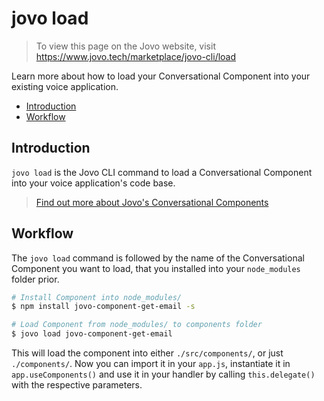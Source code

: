 # jovo load

> To view this page on the Jovo website, visit https://www.jovo.tech/marketplace/jovo-cli/load

Learn more about how to load your Conversational Component into your existing voice application.

* [Introduction](#introduction)
* [Workflow](#workflow)

## Introduction

`jovo load` is the Jovo CLI command to load a Conversational Component into your voice application's code base.

> [Find out more about Jovo's Conversational Components](https://www.jovo.tech/docs/components)

## Workflow

The `jovo load` command is followed by the name of the Conversational Component you want to load, that you installed into your `node_modules` folder prior.

```sh
# Install Component into node_modules/
$ npm install jovo-component-get-email -s

# Load Component from node_modules/ to components folder
$ jovo load jovo-component-get-email
```

This will load the component into either `./src/components/`, or just `./components/`. Now you can import it in your `app.js`, instantiate it in `app.useComponents()` and use it in your handler by calling `this.delegate()` with the respective parameters.